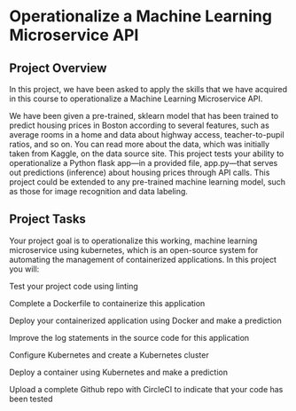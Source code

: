 <!DOCTYPE html>
<html>
   <h1>Operationalize a Machine Learning Microservice API</h1>

   <body>
      <h2>Project Overview</h2>

In this project, we have been asked to apply the skills that we have acquired in this course to operationalize a Machine Learning Microservice API.

We have been given a pre-trained, sklearn model that has been trained to predict housing prices in Boston according to several features, such as average rooms in a home and data about highway access, teacher-to-pupil ratios, and so on. You can read more about the data, which was initially taken from Kaggle, on the data source site. This project tests your ability to operationalize a Python flask app—in a provided file, app.py—that serves out predictions (inference) about housing prices through API calls. This project could be extended to any pre-trained machine learning model, such as those for image recognition and data labeling.

<h2>Project Tasks</h2>

Your project goal is to operationalize this working, machine learning microservice using kubernetes, which is an open-source system for automating the management of containerized applications. In this project you will:

Test your project code using linting

Complete a Dockerfile to containerize this application

Deploy your containerized application using Docker and make a prediction

Improve the log statements in the source code for this application

Configure Kubernetes and create a Kubernetes cluster

Deploy a container using Kubernetes and make a prediction

Upload a complete Github repo with CircleCI to indicate that your code has been tested

